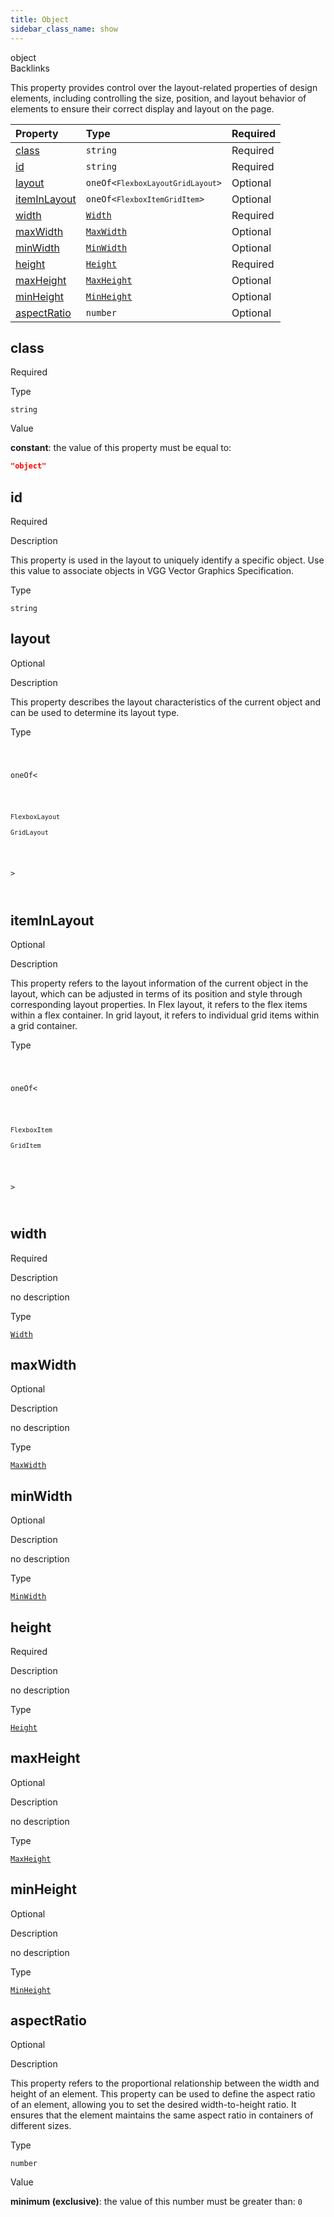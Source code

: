 ```yaml
---
title: Object
sidebar_class_name: show
---
```


<div className="section-type">

<div className="badge-type">object</div>

</div>

<div className="section-backlinks">

<div className="backlinks-title">Backlinks</div>

</div>

This property provides control over the layout-related properties of design elements, including controlling the size, position, and layout behavior of elements to ensure their correct display and layout on the page.

<div className="property-preview">

<div className="property-table">

| Property                      | Type                                                                                                                                                                                                          | Required                                            |
| :---------------------------- | :------------------------------------------------------------------------------------------------------------------------------------------------------------------------------------------------------------ | :-------------------------------------------------- |
| [class](#class)               | `string`                                                                                                                                                                                                      | <span className="property-required">Required</span> |
| [id](#id)                     | `string`                                                                                                                                                                                                      | <span className="property-required">Required</span> |
| [layout](#layout)             | <code className="type-merged">oneOf&lt;<span className="type-merged-types"><Link to="flexbox-layout"><code>FlexboxLayout</code></Link><Link to="grid-layout"><code>GridLayout</code></Link></span>&gt;</code> | <span className="property-optional">Optional</span> |
| [itemInLayout](#iteminlayout) | <code className="type-merged">oneOf&lt;<span className="type-merged-types"><Link to="flexbox-item"><code>FlexboxItem</code></Link><Link to="grid-item"><code>GridItem</code></Link></span>&gt;</code>         | <span className="property-optional">Optional</span> |
| [width](#width)               | [`Width`](/specs/layout/width)                                                                                                                                                                                | <span className="property-required">Required</span> |
| [maxWidth](#maxwidth)         | [`MaxWidth`](/specs/layout/max-width)                                                                                                                                                                         | <span className="property-optional">Optional</span> |
| [minWidth](#minwidth)         | [`MinWidth`](/specs/layout/min-width)                                                                                                                                                                         | <span className="property-optional">Optional</span> |
| [height](#height)             | [`Height`](/specs/layout/height)                                                                                                                                                                              | <span className="property-required">Required</span> |
| [maxHeight](#maxheight)       | [`MaxHeight`](/specs/layout/max-height)                                                                                                                                                                       | <span className="property-optional">Optional</span> |
| [minHeight](#minheight)       | [`MinHeight`](/specs/layout/min-height)                                                                                                                                                                       | <span className="property-optional">Optional</span> |
| [aspectRatio](#aspectratio)   | `number`                                                                                                                                                                                                      | <span className="property-optional">Optional</span> |

</div>

</div>

<div className="property">

<div className="property-heading">

## class

<span className="property-required">Required</span>

</div>

<div className="property-item">

Type

`string`

</div>

<div className="property-item">

Value

<div className="value-description">

**constant**: the value of this property must be equal to:

```json
"object"
```

</div>

</div>

</div>

<div className="property">

<div className="property-heading">

## id

<span className="property-required">Required</span>

</div>

<div className="property-item">

Description

This property is used in the layout to uniquely identify a specific object. Use this value to associate objects in VGG Vector Graphics Specification.

</div>

<div className="property-item">

Type

`string`

</div>

</div>

<div className="property">

<div className="property-heading">

## layout

<span className="property-optional">Optional</span>

</div>

<div className="property-item">

Description

This property describes the layout characteristics of the current object and can be used to determine its layout type.

</div>

<div className="property-item">

Type

<code className="type-merged">

oneOf&lt;

<span className="type-merged-types">

<Link to="flexbox-layout"><code>FlexboxLayout</code></Link>

<Link to="grid-layout"><code>GridLayout</code></Link>

</span>

&gt;

</code>

</div>

</div>

<div className="property">

<div className="property-heading">

## itemInLayout

<span className="property-optional">Optional</span>

</div>

<div className="property-item">

Description

This property refers to the layout information of the current object in the layout, which can be adjusted in terms of its position and style through corresponding layout properties. In Flex layout, it refers to the flex items within a flex container. In grid layout, it refers to individual grid items within a grid container.

</div>

<div className="property-item">

Type

<code className="type-merged">

oneOf&lt;

<span className="type-merged-types">

<Link to="flexbox-item"><code>FlexboxItem</code></Link>

<Link to="grid-item"><code>GridItem</code></Link>

</span>

&gt;

</code>

</div>

</div>

<div className="property">

<div className="property-heading">

## width

<span className="property-required">Required</span>

</div>

<div className="property-item">

Description

no description

</div>

<div className="property-item">

Type

[`Width`](/specs/layout/width)

</div>

</div>

<div className="property">

<div className="property-heading">

## maxWidth

<span className="property-optional">Optional</span>

</div>

<div className="property-item">

Description

no description

</div>

<div className="property-item">

Type

[`MaxWidth`](/specs/layout/max-width)

</div>

</div>

<div className="property">

<div className="property-heading">

## minWidth

<span className="property-optional">Optional</span>

</div>

<div className="property-item">

Description

no description

</div>

<div className="property-item">

Type

[`MinWidth`](/specs/layout/min-width)

</div>

</div>

<div className="property">

<div className="property-heading">

## height

<span className="property-required">Required</span>

</div>

<div className="property-item">

Description

no description

</div>

<div className="property-item">

Type

[`Height`](/specs/layout/height)

</div>

</div>

<div className="property">

<div className="property-heading">

## maxHeight

<span className="property-optional">Optional</span>

</div>

<div className="property-item">

Description

no description

</div>

<div className="property-item">

Type

[`MaxHeight`](/specs/layout/max-height)

</div>

</div>

<div className="property">

<div className="property-heading">

## minHeight

<span className="property-optional">Optional</span>

</div>

<div className="property-item">

Description

no description

</div>

<div className="property-item">

Type

[`MinHeight`](/specs/layout/min-height)

</div>

</div>

<div className="property">

<div className="property-heading">

## aspectRatio

<span className="property-optional">Optional</span>

</div>

<div className="property-item">

Description

This property refers to the proportional relationship between the width and height of an element. This property can be used to define the aspect ratio of an element, allowing you to set the desired width-to-height ratio. It ensures that the element maintains the same aspect ratio in containers of different sizes.

</div>

<div className="property-item">

Type

`number`

</div>

<div className="property-item">

Value

<div className="value-description">

**minimum (exclusive)**: the value of this number must be greater than: `0`

</div>

</div>

</div>
